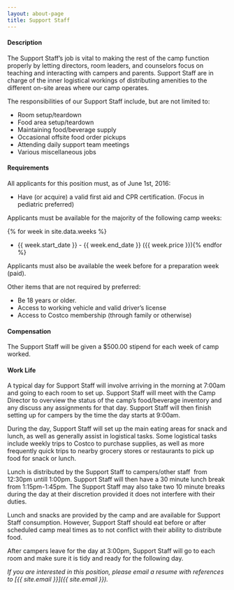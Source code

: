 ```yaml
---
layout: about-page
title: Support Staff
---
```


#### Description
The Support Staff’s job is vital to making the rest of the camp function properly by letting directors, room leaders, and counselors focus on teaching and interacting with campers and parents. Support Staff are in charge of the inner logistical workings of distributing amenities to the different on-site areas where our camp operates.

The responsibilities of our Support Staff include, but are not limited to:

- Room setup/teardown
- Food area setup/teardown
- Maintaining food/beverage supply
- Occasional offsite food order pickups
- Attending daily support team meetings
- Various miscellaneous jobs

#### Requirements

All applicants for this position must, as of June 1st, 2016:

- Have (or acquire) a valid first aid and CPR certification. (Focus in pediatric preferred)</li>

Applicants must be available for the majority of the following camp weeks:

{% for week in site.data.weeks %}
- {{ week.start_date }} - {{ week.end_date }} ({{ week.price }}){% endfor %}

Applicants must also be available the week before for a preparation week (paid).

Other items that are not required by preferred:

- Be 18 years or older.</li>
- Access to working vehicle and valid driver’s license</li>
- Access to Costco membership (through family or otherwise)</li>

#### Compensation
The Support Staff will be given a $500.00 stipend for each week of camp worked.

#### Work Life
A typical day for Support Staff will involve arriving in the morning at 7:00am and going to each room to set up. Support Staff will meet with the Camp Director to overview the status of the camp’s food/beverage inventory and any discuss any assignments for that day. Support Staff will then finish setting up for campers by the time the day starts at 9:00am.

During the day, Support Staff will set up the main eating areas for snack and lunch, as well as generally assist in logistical tasks. Some logistical tasks include weekly trips to Costco to purchase supplies, as well as more frequently quick trips to nearby grocery stores or restaurants to pick up food for snack or lunch.

Lunch is distributed by the Support Staff to campers/other staff  from 12:30pm untill 1:00pm. Support Staff will then have a 30 minute lunch break from 1:15pm-1:45pm. The Support Staff may also take two 10 minute breaks during the day at their discretion provided it does not interfere with their duties.

Lunch and snacks are provided by the camp and are available for Support Staff consumption. However, Support Staff should eat before or after scheduled camp meal times as to not conflict with their ability to distribute food.

After campers leave for the day at 3:00pm, Support Staff will go to each room and make sure it is tidy and ready for the following day.

*If you are interested in this position, please email a resume with references to [{{ site.email }}]({{ site.email }}).*
